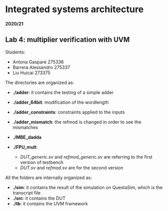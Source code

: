 # Integrated systems architecture

#### 2020/21

## Lab 4: multiplier verification with UVM

Students:
-	Antona Gaspare		275336
-	Barrera Alessandro	275337
-	Liu Huicai		273375

The directories are organized as:
- **./adder**: it contains the testing of a simple adder

- **./adder_64bit**: modification of the wordlength

- **./adder_constraints**: constraints applied to the inputs
   
- **./adder_mismatch**: the refmod is changed in order to see the mismatches
   
- **./MBE_dadda**
   
- **./FPU_mult**: 
   - _DUT_generic.sv_ and _refmod_generic.sv_ are referring to the first version of testbench
   - _DUT.sv_ and _refmod.sv_ are for the second version
   
All the folders are internally organized as: 
- **./sim**: it contains the result of the simulation on QuestaSim, which is the transcript file
- **./src**: it contains the DUT
- **./tb**: it contains the UVM framework
   
   
   
   
   
   
   
   
   
   
